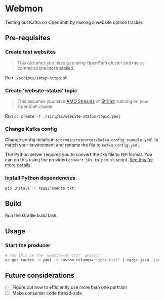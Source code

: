 # Webmon

Testing out Kafka on OpenShift by making a website uptime tracker.

## Pre-requisites

### Create test websites
> This assumes you have a running OpenShift cluster and the `oc` command line tool installed.

Run `./scripts/setup-httpd.sh`

### Create 'website-status' topic
> This assumes you have [AMQ Streams](https://access.redhat.com/products/red-hat-amq/) or [Strimzi](https://developers.redhat.com/blog/2020/08/14/introduction-to-strimzi-apache-kafka-on-kubernetes-kubecon-europe-2020) running on your OpenShift cluster.

Run `oc create -f ./scripts/website-status-topic.yaml`

### Change Kafka config
Change config details in `src/main/resources/kafka_config_example.yaml` to match your environment and rename the file to `kafka_config.yaml`.

The Python server requires you to convert the `JKS` file to `PEM` format. You can do this using the provided `convert_jks_to_pem.sh` script. [See this for more details](https://dev.to/adityakanekar/connecting-to-kafka-cluster-using-ssl-with-python-k2e).

### Install Python dependencies

```bash
pip install -r requirements.txt
```

## Build

Run the Gradle build task.

## Usage

### Start the producer

```bash
# Run this in the 'website-monitor' project
oc get routes -o yaml -o custom-columns=":spec.host" | xargs java -jar webmon-1.0-SNAPSHOT.jar produce
```

## Future considerations

- [ ] Figure out how to efficiently use more than one partition
- [ ] Make consumer code thread-safe